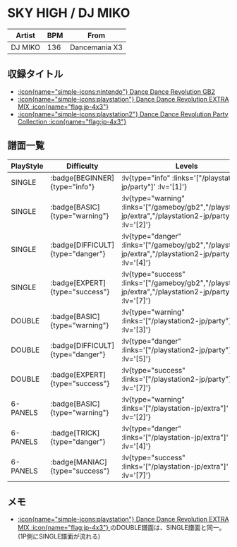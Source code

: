 # SKY HIGH / DJ MIKO

|Artist|BPM|From|
|------|---|----|
|DJ MIKO|136|Dancemania X3|

## 収録タイトル

- [ :icon{name="simple-icons:nintendo"} Dance Dance Revolution GB2](/gameboy/gb2)
- [ :icon{name="simple-icons:playstation"} Dance Dance Revolution EXTRA MIX :icon{name="flag:jp-4x3"} ](/playstation-jp/extra)
- [ :icon{name="simple-icons:playstation2"} Dance Dance Revolution Party Collection :icon{name="flag:jp-4x3"} ](/playstation2-jp/party)

## 譜面一覧

|PlayStyle|Difficulty|Levels|Notes|Movie|
|---------|----------|------|-----|-----|
|SINGLE| :badge[BEGINNER]{type="info"} | :lv{type="info" :links='["/playstation2-jp/party"]' :lv='[1]'} |57/0||
|SINGLE| :badge[BASIC]{type="warning"} | :lv{type="warning" :links='["/gameboy/gb2","/playstation-jp/extra","/playstation2-jp/party"]' :lv='[2]'} |113/0||
|SINGLE| :badge[DIFFICULT]{type="danger"} | :lv{type="danger" :links='["/gameboy/gb2","/playstation-jp/extra","/playstation2-jp/party"]' :lv='[4]'} |128/0||
|SINGLE| :badge[EXPERT]{type="success"} | :lv{type="success" :links='["/gameboy/gb2","/playstation-jp/extra","/playstation2-jp/party"]' :lv='[7]'} |244/0||
|DOUBLE| :badge[BASIC]{type="warning"} | :lv{type="warning" :links='["/playstation2-jp/party"]' :lv='[3]'} |122/3||
|DOUBLE| :badge[DIFFICULT]{type="danger"} | :lv{type="danger" :links='["/playstation2-jp/party"]' :lv='[5]'} |184/34||
|DOUBLE| :badge[EXPERT]{type="success"} | :lv{type="success" :links='["/playstation2-jp/party"]' :lv='[7]'} |240/1||
|6-PANELS| :badge[BASIC]{type="warning"} | :lv{type="warning" :links='["/playstation-jp/extra"]' :lv='[2]'} |113/0||
|6-PANELS| :badge[TRICK]{type="danger"} | :lv{type="danger" :links='["/playstation-jp/extra"]' :lv='[4]'} |128/0||
|6-PANELS| :badge[MANIAC]{type="success"} | :lv{type="success" :links='["/playstation-jp/extra"]' :lv='[7]'} |244/0||

## メモ

- [ :icon{name="simple-icons:playstation"} Dance Dance Revolution EXTRA MIX :icon{name="flag:jp-4x3"} ](/playstation-jp/extra)のDOUBLE譜面は、SINGLE譜面と同一。(1P側にSINGLE譜面が流れる)
